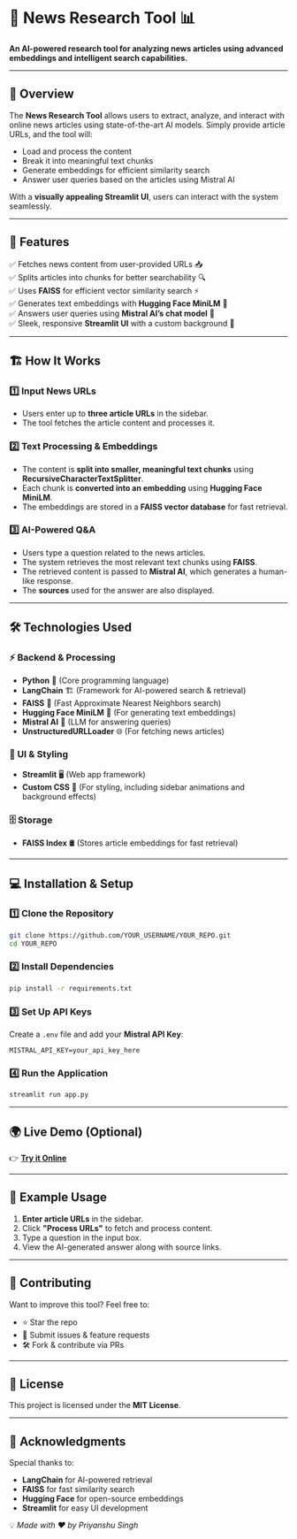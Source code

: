 # 📰 News Research Tool 📊

**An AI-powered research tool for analyzing news articles using advanced embeddings and intelligent search capabilities.**

---

## 🚀 Overview
The **News Research Tool** allows users to extract, analyze, and interact with online news articles using state-of-the-art AI models. Simply provide article URLs, and the tool will:

- Load and process the content
- Break it into meaningful text chunks
- Generate embeddings for efficient similarity search
- Answer user queries based on the articles using Mistral AI

With a **visually appealing Streamlit UI**, users can interact with the system seamlessly. 

---

## 🌟 Features

✅ Fetches news content from user-provided URLs 📥  
✅ Splits articles into chunks for better searchability 🔍  
✅ Uses **FAISS** for efficient vector similarity search ⚡  
✅ Generates text embeddings with **Hugging Face MiniLM** 🤖  
✅ Answers user queries using **Mistral AI’s chat model** 🧠  
✅ Sleek, responsive **Streamlit UI** with a custom background 🎨  

---

## 🏗️ How It Works

### 1️⃣ Input News URLs
- Users enter up to **three article URLs** in the sidebar.
- The tool fetches the article content and processes it.

### 2️⃣ Text Processing & Embeddings
- The content is **split into smaller, meaningful text chunks** using **RecursiveCharacterTextSplitter**.
- Each chunk is **converted into an embedding** using **Hugging Face MiniLM**.
- The embeddings are stored in a **FAISS vector database** for fast retrieval.

### 3️⃣ AI-Powered Q&A
- Users type a question related to the news articles.
- The system retrieves the most relevant text chunks using **FAISS**.
- The retrieved content is passed to **Mistral AI**, which generates a human-like response.
- The **sources** used for the answer are also displayed.

---

## 🛠️ Technologies Used

### ⚡ Backend & Processing
- **Python** 🐍 (Core programming language)
- **LangChain** 🏗️ (Framework for AI-powered search & retrieval)
- **FAISS** 🔎 (Fast Approximate Nearest Neighbors search)
- **Hugging Face MiniLM** 🤖 (For generating text embeddings)
- **Mistral AI** 🧠 (LLM for answering queries)
- **UnstructuredURLLoader** 🌐 (For fetching news articles)

### 🎨 UI & Styling
- **Streamlit** 🖥️ (Web app framework)
- **Custom CSS** 🎨 (For styling, including sidebar animations and background effects)

### 🗄️ Storage
- **FAISS Index** 🛢️ (Stores article embeddings for fast retrieval)

---

## 💻 Installation & Setup

### 1️⃣ Clone the Repository
```bash
git clone https://github.com/YOUR_USERNAME/YOUR_REPO.git
cd YOUR_REPO
```

### 2️⃣ Install Dependencies
```bash
pip install -r requirements.txt
```

### 3️⃣ Set Up API Keys
Create a `.env` file and add your **Mistral API Key**:
```env
MISTRAL_API_KEY=your_api_key_here
```

### 4️⃣ Run the Application
```bash
streamlit run app.py
```

---

## 🌍 Live Demo (Optional)
👉 **[Try it Online](https://your-username-your-app-name.streamlit.app/)**

---

## 📝 Example Usage
1. **Enter article URLs** in the sidebar.
2. Click **"Process URLs"** to fetch and process content.
3. Type a question in the input box.
4. View the AI-generated answer along with source links.

---

## 🤝 Contributing
Want to improve this tool? Feel free to:
- ⭐ Star the repo
- 🔧 Submit issues & feature requests
- 🛠️ Fork & contribute via PRs

---

## 📜 License
This project is licensed under the **MIT License**.

---

## 🙌 Acknowledgments
Special thanks to:
- **LangChain** for AI-powered retrieval
- **FAISS** for fast similarity search
- **Hugging Face** for open-source embeddings
- **Streamlit** for easy UI development

💡 *Made with ❤️ by Priyanshu Singh*
